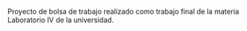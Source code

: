 Proyecto de bolsa de trabajo realizado como trabajo final de la materia Laboratorio IV de la universidad.
